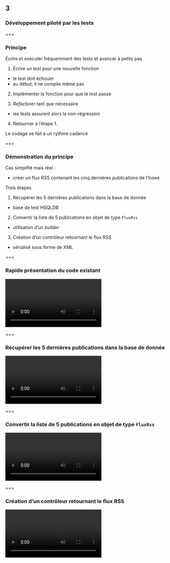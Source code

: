 <!-- .slide: data-background-image="images/swcraftmanship.jpg" data-background-size="100%" class="chapter" -->
## 3
### Développement piloté par les tests

===

<!-- .slide: class="slide" -->
### Principe 

Écrire et exécuter fréquemment des tests et avancer à petits pas

 1. Écrire un test pour une nouvelle fonction
  - le test doit échouer
  - au début, il ne compile même pas
 
 2. Implémenter la fonction pour que le test passe
 
 3. _Refactorer_ tant que nécessaire
  - les tests assurent alors la non-régression
  
 4. Retourner à l’étape 1.

Le codage se fait à un rythme cadancé

===

<!-- .slide: class="slide" -->
### Démonstration du principe
 
Cas simplifié mais réel :

 - créer un flux RSS contenant les cinq dernières publications de l’Insee

Trois étapes

 1. Récupérer les 5 dernières publications dans la base de donnée
  - base de test HSQLDB
 
 2. Convertir la liste de 5 publications en objet de type `FluxRss`
  - utilisation d’un _builder_
  
 3. Création d’un contrôleur retournant le flux RSS
  - sérialisé sous forme de XML

===

<!-- .slide: class="slide" -->
### Rapide présentation du code existant 

<video controls src="https://media.githubusercontent.com/media/romain-warnan/software-craftsmanship/master/docs/videos/tdd-0.mp4"></video>

===

<!-- .slide: class="slide" -->
### Récupérer les 5 dernières publications dans la base de donnée

<video controls src="https://media.githubusercontent.com/media/romain-warnan/software-craftsmanship/master/docs/videos/tdd-1.mp4"></video>

===

<!-- .slide: class="slide" -->
### Convertir la liste de 5 publications en objet de type `FluxRss`

<video controls src="https://media.githubusercontent.com/media/romain-warnan/software-craftsmanship/master/docs/videos/tdd-2.mp4"></video>

===

<!-- .slide: class="slide" -->
### Création d’un contrôleur retournant le flux RSS

<video controls src="https://media.githubusercontent.com/media/romain-warnan/software-craftsmanship/master/docs/videos/tdd-3.mp4"></video>

